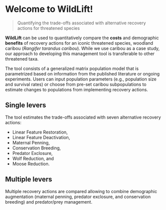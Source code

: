 # Welcome to WildLift!

> Quantifying the trade-offs associated with alternative
> recovery actions for threatened species

**WildLift** can be used to quantitatively compare the **costs** and 
demographic **benefits** of recovery actions for an iconic threatened species, 
woodland caribou (*Rangifer tarandus caribou*).
While we use caribou as a case study, our approach to developing this 
management tool is transferable to other threatened taxa.

The tool consists of a generalized matrix population model that is 
parametrized based on information from the published literature or ongoing
experiments. Users can input population parameters 
(e.g., population size and survival rates) or choose from 
pre-set caribou subpopulations to estimate changes to populations 
from implementing recovery actions. 

## Single levers

The tool estimates the trade-offs
associated with seven alternative recovery actions: 

- Linear Feature Restoration,
- Linear Feature Deactivation, 
- Maternal Penning,
- Conservation Breeding, 
- Predator Exclosure, 
- Wolf Reduction, and 
- Moose Reduction. 

## Multiple levers

Multiple recovery actions are compared allowing to combine
demographic augmentation (maternal penning, predator exclosure, 
and conservation breeding) and predator/prey management.
